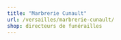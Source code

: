 ```yaml
---
title: "Marbrerie Cunault"
url: /versailles/marbrerie-cunault/
shop: directeurs de funérailles
---
```

